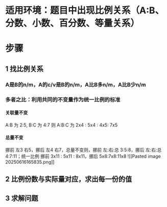 # 适用环境：题目中出现比例关系（A:B、分数、小数、百分数、等量关系）
# 步骤
## 1 找比例关系
### A是B的n/m，A的c/v是B的n/m，A比B多n/m，A比B少n/m
### 多者之比：利用共同的不变量作为统一比例的标准
#### 关联量不变
A:B 为 2:5, B:C 为 4:7 则 A:B:C 为 2x4 : 5x4 : 4x5: 7x5
#### 总量不变
挪前 左3 右5，挪后 左4 右7，总量不变则，挪前 左:右:总 3:5:8，挪后 左:右:总 4:7:11；统一比例 挪前 3x11 : 5x11 : 8x11，挪后 5x8:7x8:11x8
![[Pasted image 20250616165835.png]]
## 2 比例份数与实际量对应，求出每一份的值
## 3 求解问题

